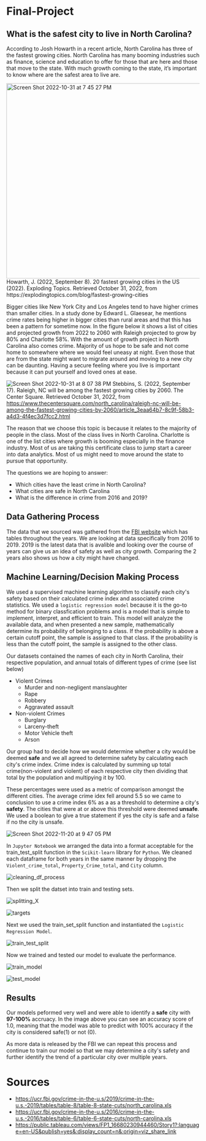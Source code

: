 # Final-Project
## **What is the safest city to live in North Carolina?**
According to Josh Howarth in a recent article, North Carolina has three of the fastest growing cities. North Carolina has many booming industries such as finance, science and education to offer for those that are here and those that move to the state. With much growth coming to the state, it’s important to know where are the safest area to live are.

<img width="509" alt="Screen Shot 2022-10-31 at 7 45 27 PM" src="https://user-images.githubusercontent.com/107590706/199130099-914086e9-1151-4746-974e-36cc8f8e3466.png">
Howarth, J. (2022, September 8). 20 fastest growing cities in the US (2022). Exploding Topics. Retrieved October 31, 2022, from https://explodingtopics.com/blog/fastest-growing-cities

Bigger cities like New York City and Los Angeles tend to have higher crimes than smaller cities. In a study done by Edward L. Glaesear, he mentions crime rates being higher in bigger cities than rural areas and that this has been a pattern for sometime now. In the figure below it shows a list of cities and projected growth from 2022 to 2060 with Raleigh projected to grow by 80% and Charlotte 58%. With the amount of growth project in North Carolina also comes crime. Majority of us hope to be safe and not come home to somewhere where we would feel uneasy at night. Even those that are from the state might want to migrate around and moving to a new city can be daunting. Having a secure feeling where you live is important because it can put yourself and loved ones at ease.

![Screen Shot 2022-10-31 at 8 07 38 PM](https://user-images.githubusercontent.com/107590706/199131776-d0f2faef-62e5-4bef-b1f8-941712f65fd2.png)
Stebbins, S. (2022, September 17). Raleigh, NC will be among the fastest growing cities by 2060. The Center Square. Retrieved October 31, 2022, from https://www.thecentersquare.com/north_carolina/raleigh-nc-will-be-among-the-fastest-growing-cities-by-2060/article_3eaa64b7-8c9f-58b3-a4d3-4f4ec3d7fcc2.html 

The reason that we choose this topic is because it relates to the majority of people in the class. Most of the class lives in North Carolina. Charlotte is one of the list cities where growth is booming especially in the finance industry. Most of us are taking this certificate class to jump start a career into data analytics. Most of us might need to move around the state to pursue that opportunity.

The questions we are hoping to answer:
* Which cities have the least crime in North Carolina?
* What cities are safe in North Carolina
* What is the difference in crime from 2016 and 2019?

## Data Gathering Process
 
The data that we sourced was gathered from the [FBI website](https://ucr.fbi.gov/crime-in-the-u.s/2016/crime-in-the-u.s.-2016/tables/table-6/table-6-state-cuts/north-carolina.xls) which has tables throughout the years. We are looking at data specifically from 2016 to 2019. 2019 is the latest data that is avalible and looking over the course of years can give us an idea of safety as well as city growth. Comparing the 2 years also shows us how a city might have changed.

## Machine Learning/Decision Making Process

We used a supervised machine learning algorithm to classify each city's safety based on their calculated crime index and associated crime statistics. We used a `logistic regression model` because it is the go-to method for binary classfication problems and is a model that is simple to implement, interpret, and efficient to train. This model will analyze the available data, and when presented a new sample, mathematically determine its probability of belonging to a class. If the probability is above a certain cutoff point, the sample is assigned to that class. If the probability is less than the cutoff point, the sample is assigned to the other class.

Our datasets contained the names of each city in North Carolina, their respective population, and annual totals of different types of crime (see list below)

  * Violent Crimes
    * Murder and non-negligent manslaughter
    * Rape
    * Robbery
    * Aggravated assault
  * Non-violent Crimes
    * Burglary
    * Larceny-theft
    * Motor Vehicle theft  
    * Arson

Our group had to decide how we would determine whether a city would be deemed **safe** and we all agreed to determine safety by calculating each city's crime index. Crime index is calculated by summing up total crime(non-violent and violent) of each respective city then dividing that total by the population and multipying it by 100. 

These percentages were used as a metric of comparison amongst the different cities. The average crime idex fell around 5.5 so we came to conclusion to use a crime index 6% as a  as a threshold to determine a city's **safety**. The cities that were at or above this threshold were deemed **unsafe**. We used a boolean to give a true statement if yes the city is safe and a false if no the city is unsafe.

![Screen Shot 2022-11-20 at 9 47 05 PM](https://user-images.githubusercontent.com/107590706/202952529-737bd7e9-0302-4d60-8867-d7189b39f39d.png)


In `Jupyter Notebook` we arranged the data into a format acceptable for the train_test_split function in the `Scikit-learn` library for `Python`. We cleaned each dataframe for both years in the same manner by dropping the `Violent_crime_total`, `Property_Crime_total`, and `City` column. 

![cleaning_df_process](https://user-images.githubusercontent.com/107579508/203107324-4ccd88ba-7365-46da-ba82-83d15bede302.png)

Then we split the datset into train and testing sets.

![splitting_X](https://user-images.githubusercontent.com/107579508/203109073-7d1a20e2-b9fe-4273-a993-ada4d4762749.png)

![targets](https://user-images.githubusercontent.com/107579508/203109149-c3696ced-5545-48e6-85a4-e604379020dc.png)

Next we used the train_set_split function and instantiated the `Logistic Regression Model`.

![train_test_split](https://user-images.githubusercontent.com/107579508/203109260-b70ee1ac-073c-436f-a599-887cc0692b27.png)

Now we trained and tested our model to evaluate the performance.

![train_model](https://user-images.githubusercontent.com/107579508/203109605-79153b76-4b51-485d-9221-6f3afc3b96fc.png)

![test_model](https://user-images.githubusercontent.com/107579508/203109656-31bfa537-0144-4839-a9b2-14ada609ce78.png)

## Results

Our models peformed very well and were able to identify a **safe** city with **97-100%** accruacy. In the image above you can see an accuracy score of 1.0, meaning that the model was able to predict with 100% accuracy if the city is considered safe(1) or not (0).

As more data is released by the FBI we can repeat this process and continue to train our model so that we may determine a city's safety and further identify the trend of a particular city over multiple years.


# Sources
 * https://ucr.fbi.gov/crime-in-the-u.s/2019/crime-in-the-u.s.-2019/tables/table-8/table-8-state-cuts/north_carolina.xls
 * https://ucr.fbi.gov/crime-in-the-u.s/2016/crime-in-the-u.s.-2016/tables/table-6/table-6-state-cuts/north-carolina.xls
 * https://public.tableau.com/views/FP1_16680230944460/Story1?:language=en-US&publish=yes&:display_count=n&:origin=viz_share_link
